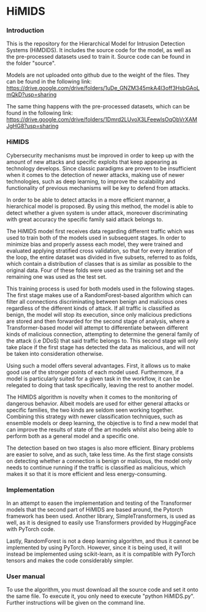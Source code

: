 # HiMIDS
### Introduction
This is the repository for the Hierarchical Model for Intrusion Detection Systems (HiMDIDS). It includes the source code for the model, as well as the pre-processed datasets used to train it.
Source code can be found in the folder "source".

Models are not uploaded onto github due to the weight of the files. They can be found in the following link: https://drive.google.com/drive/folders/1uDe_GNZM345mkA4I3off3HsbGAoLmQkD?usp=sharing

The same thing happens with the pre-processed datasets, which can be found in the following link: https://drive.google.com/drive/folders/1Dmrd2LUvoX3LFeewlsOqObVrXAMJgHG8?usp=sharing

### HiMIDS
Cybersecurity mechanisms must be improved in order to keep up with the amount of new attacks and specific exploits that keep appearing as technology develops. Since classic paradigms are proven to be insufficient when it comes to the detection of newer attacks, making use of newer technologies, such as deep learning, to improve the scalability and functionality of previous mechanisms will be key to defend from attacks.

In order to be able to detect attacks in a more efficient manner, a hierarchical model is proposed. By using this method, the model is able to detect whether a given system is under attack, moreover discriminating with great accuracy the specific family said attack belongs to.

The HiMIDS model first receives data regarding different traffic which was used to train both of the models used in subsequent stages. In order to minimize bias and properly assess each model, they were trained and evaluated applying stratified cross validation, so that for every iteration of the loop, the entire dataset was divided in five subsets, referred to as folds, which contain a distribution of classes that is as similar as possible to the original data. Four of these folds were used as the training set and the remaining one was used as the test set.

This training process is used for both models used in the following stages. The first stage makes use of a RandomForest-based algorithm which can filter all connections discriminating between benign and malicious ones regardless of the different kinds of attack. If all traffic is classified as benign, the model will stop its execution, since only malicious predictions are stored and then forwarded for the second stage of analysis, where a Transformer-based model will attempt to differentiate between different kinds of malicious connection, attempting to determine the general family of the attack (i.e DDoS) that said traffic belongs to. This second stage will only take place if the first stage has detected the data as malicious, and will not be taken into consideration otherwise.

Using such a model offers several advantages. First, it allows us to make good use of the stronger points of each model used. Furthermore, if a model is particularly suited for a given task in the workflow, it can be relegated to doing that task specifically, leaving the rest to another model. 

The HiMIDS algorithm is novelty when it comes to the monitoring of dangerous behavior. Albeit models are used for either general attacks or specific families, the two kinds are seldom seen working together. Combining this strategy with newer classification techniques, such as ensemble models or deep learning, the objective is to find a new model that can improve the results of state of the art models whilst also being able to perform both as a general model and a specific one.

The detection based on two stages is also more efficient. Binary problems are easier to solve, and as such, take less time. As the first stage consists on detecting whether a connection is benign or malicious, the model only needs to continue running if the traffic is classified as malicious, which makes it so that it is more efficient and less energy-consuming.

### Implementation
In an attempt to easen the implementation and testing of the Transformer models that the second part of HiMIDS are based around, the Pytorch framework has been used. Another library, SimpleTransformers, is used as well, as it is designed to easily use Transformers provided by HuggingFace with PyTorch code.

Lastly, RandomForest is not a deep learning algorithm, and thus it cannot be implemented by using PyTorch. However, since it is being used, it will instead be implemented using scikit-learn, as it is compatible with PyTorch tensors and makes the code considerably simpler. 

### User manual
To use the algorithm, you must download all the source code and set it onto the same file. To execute it, you only need to execute "python HiMIDS.py". Further instructions will be given on the command line.
